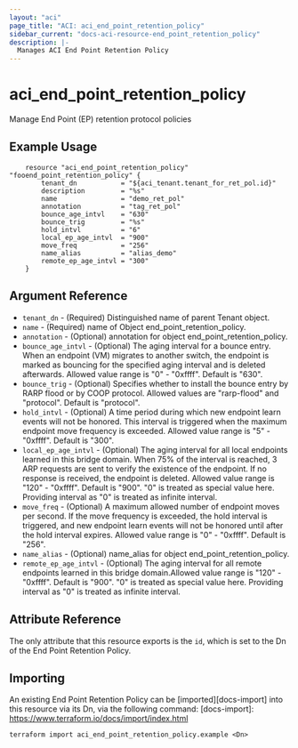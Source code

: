 ```yaml
---
layout: "aci"
page_title: "ACI: aci_end_point_retention_policy"
sidebar_current: "docs-aci-resource-end_point_retention_policy"
description: |-
  Manages ACI End Point Retention Policy
---
```


# aci_end_point_retention_policy #
Manage End Point (EP) retention protocol policies


## Example Usage ##

```hcl
	resource "aci_end_point_retention_policy" "fooend_point_retention_policy" {
		tenant_dn   		= "${aci_tenant.tenant_for_ret_pol.id}"
		description 		= "%s"
		name                = "demo_ret_pol"
		annotation          = "tag_ret_pol"
		bounce_age_intvl    = "630"
		bounce_trig         = "%s"
		hold_intvl          = "6"
		local_ep_age_intvl  = "900"
		move_freq           = "256"
		name_alias          = "alias_demo"
		remote_ep_age_intvl = "300"
	} 
```
## Argument Reference ##
* `tenant_dn` - (Required) Distinguished name of parent Tenant object.
* `name` - (Required) name of Object end_point_retention_policy.
* `annotation` - (Optional) annotation for object end_point_retention_policy.
* `bounce_age_intvl` - (Optional)  The aging interval for a bounce entry. When an endpoint (VM) migrates to another switch, the endpoint is marked as bouncing for the specified aging interval and is deleted afterwards. Allowed value range is "0" - "0xffff". Default is "630".
* `bounce_trig` - (Optional) Specifies whether to install the bounce entry by RARP flood or by COOP protocol. Allowed values are "rarp-flood" and "protocol". Default is "protocol".
* `hold_intvl` - (Optional) A time period during which new endpoint learn events will not be honored. This interval is triggered when the maximum endpoint move frequency is exceeded. Allowed value range is "5" - "0xffff". Default is "300".  
* `local_ep_age_intvl` - (Optional) The aging interval for all local endpoints learned in this bridge domain. When 75% of the interval is reached, 3 ARP requests are sent to verify the existence of the endpoint. If no response is received, the endpoint is deleted. Allowed value range is "120" - "0xffff". Default is "900". "0" is treated as special value here. Providing interval as "0" is treated as infinite interval.
* `move_freq` - (Optional) A maximum allowed number of endpoint moves per second. If the move frequency is exceeded, the hold interval is triggered, and new endpoint learn events will not be honored until after the hold interval expires. Allowed value range is "0" - "0xffff". Default is "256".
* `name_alias` - (Optional) name_alias for object end_point_retention_policy.
* `remote_ep_age_intvl` - (Optional) The aging interval for all remote endpoints learned in this bridge domain.Allowed value range is "120" - "0xffff". Default is "900". "0" is treated as special value here. Providing interval as "0" is treated as infinite interval.



## Attribute Reference

The only attribute that this resource exports is the `id`, which is set to the
Dn of the End Point Retention Policy.

## Importing ##

An existing End Point Retention Policy can be [imported][docs-import] into this resource via its Dn, via the following command:
[docs-import]: https://www.terraform.io/docs/import/index.html


```
terraform import aci_end_point_retention_policy.example <Dn>
```
